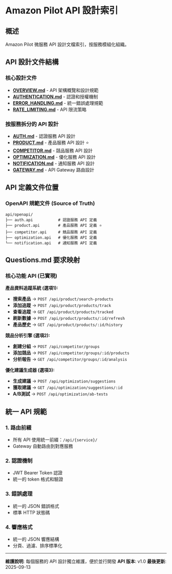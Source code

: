 # Amazon Pilot API 設計索引

## 概述

Amazon Pilot 微服務 API 設計文檔索引，按服務模組化組織。

## API 設計文件結構

### 核心設計文件
- **[OVERVIEW.md](./OVERVIEW.md)** - API 架構概覽和設計規範
- **[AUTHENTICATION.md](./AUTHENTICATION.md)** - 認證和授權機制
- **[ERROR_HANDLING.md](./ERROR_HANDLING.md)** - 統一錯誤處理規範
- **[RATE_LIMITING.md](./RATE_LIMITING.md)** - API 限流策略

### 按服務拆分的 API 設計
- **[AUTH.md](./AUTH.md)** - 認證服務 API 設計
- **[PRODUCT.md](./PRODUCT.md)** - 產品服務 API 設計 ⭐
- **[COMPETITOR.md](./COMPETITOR.md)** - 競品服務 API 設計
- **[OPTIMIZATION.md](./OPTIMIZATION.md)** - 優化服務 API 設計
- **[NOTIFICATION.md](./NOTIFICATION.md)** - 通知服務 API 設計
- **[GATEWAY.md](./GATEWAY.md)** - API Gateway 路由設計

## API 定義文件位置

### OpenAPI 規範文件 (Source of Truth)
```
api/openapi/
├── auth.api           # 認證服務 API 定義
├── product.api        # 產品服務 API 定義 ⭐
├── competitor.api     # 競品服務 API 定義
├── optimization.api   # 優化服務 API 定義
└── notification.api   # 通知服務 API 定義
```

## Questions.md 要求映射

### 核心功能 API (已實現)

**產品資料追蹤系統 (選項1):**
- **搜索產品** → `POST /api/product/search-products`
- **添加追蹤** → `POST /api/product/products/track`
- **查看追蹤** → `GET /api/product/products/tracked`
- **刷新數據** → `POST /api/product/products/:id/refresh`
- **產品歷史** → `GET /api/product/products/:id/history`

**競品分析引擎 (選項2):**
- **創建分組** → `POST /api/competitor/groups`
- **添加競品** → `POST /api/competitor/groups/:id/products`
- **分析報告** → `GET /api/competitor/groups/:id/analysis`

**優化建議生成器 (選項3):**
- **生成建議** → `POST /api/optimization/suggestions`
- **獲取建議** → `GET /api/optimization/suggestions/:id`
- **A/B測試** → `POST /api/optimization/ab-tests`

## 統一 API 規範

### 1. 路由前綴
- 所有 API 使用統一前綴：`/api/{service}/`
- Gateway 自動路由到對應服務

### 2. 認證機制
- JWT Bearer Token 認證
- 統一的 token 格式和驗證

### 3. 錯誤處理
- 統一的 JSON 錯誤格式
- 標準 HTTP 狀態碼

### 4. 響應格式
- 統一的 JSON 響應結構
- 分頁、過濾、排序標準化

---

**維護說明**: 每個服務的 API 設計獨立維護，便於並行開發
**API 版本**: v1.0
**最後更新**: 2025-09-13
